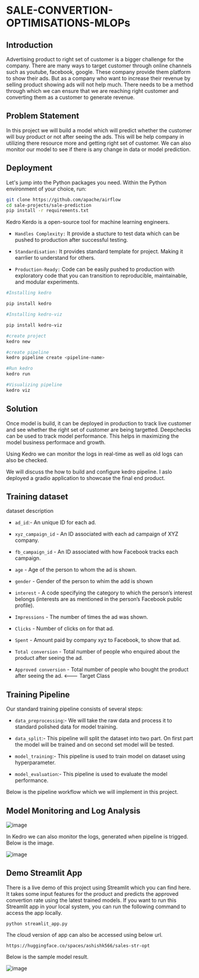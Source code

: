 # SALE-CONVERTION-OPTIMISATIONS-MLOPs

## Introduction
Advertising product to right set of customer is a bigger challenge for the company. There are many ways to target customer through online channels such as youtube, facebook, google. These company provide them platform to show their ads. But as a company who want to increase their revenue by selling product showing ads will not help much. There needs to be a method through which we can ensure that we are reaching right customer and converting them as a customer to generate revenue.

## Problem Statement
In this project we will build a model which will predict whether the customer will buy product or not after seeing the ads. This will be help company in utilizing there resource more and getting right set of customer. We can also monitor our model to see if there is any change in data or model prediction. 

## Deployment

Let's jump into the Python packages you need. Within the Python environment of your choice, run:

```bash
git clone https://github.com/apache/airflow
cd sale-projects/sale-prediction
pip install -r requirements.txt
```

Kedro
Kerdo is a open-source tool for machine learning engineers. 
* ``Handles Complexity:`` It provide a stucture to test data which can be pushed to production after successful testing.

* ``Standardisation:`` It provides standard template for project. Making it earrlier to understand for others.

* ``Production-Ready:`` Code can be easily pushed to production with exploratory code that you can transition to reproducible, maintainable, and modular experiments.

```bash
#Installing kedro

pip install kedro

#Installing kedro-viz

pip install kedro-viz

#create project
kedro new

#create pipeline
kedro pipeline create <pipeline-name>

#Run kedro
kedro run

#Visualizing pipeline
kedro viz
```


## Solution
Once model is build, it can be deployed in production to track live customer and see whether the right set of customer are being targetted. Deepchecks can be used to track model performance. This helps in maximizing the model business performace and growth.

Using Kedro we can monitor the logs in real-time as well as old logs can also be checked.

We will discuss the how to build and configure kedro pipeline. I aslo deployed a gradio application to showcase the final end product.


## Training dataset
dataset description

* ``ad_id``:- An unique ID for each ad.

* ``xyz_campaign_id`` - An ID associated with each ad campaign of XYZ company.

* ``fb_campaign_id`` - An ID associated with how Facebook tracks each campaign.

* ``age`` - Age of the person to whom the ad is shown.

* ``gender`` - Gender of the person to whim the add is shown

* ``interest`` - A code specifying the category to which the person’s interest belongs (interests are as mentioned in the person’s Facebook public profile).

* ``Impressions`` - The number of times the ad was shown.

* ``Clicks`` - Number of clicks on for that ad.

* ``Spent`` - Amount paid by company xyz to Facebook, to show that ad.

* ``Total conversion`` - Total number of people who enquired about the product after seeing the ad.

* ``Approved conversion`` - Total number of people who bought the product after seeing the ad. <--- Target Class 


## Training Pipeline
Our standard training pipeline consists of several steps:

* ``data_preprocessing``:- We will take the raw data and process it to standard polished data for model training.

* ``data_split``:- This pipeline will split the dataset into two part. On first part the model will be trained and on second set model will be tested.

* ``model_training``:- This pipeline is used to train model on dataset using hyperparameter.

* ``model_evaluation``:- This pipeline is used to evaluate the model performance.

Below is the pipeline workflow which we will implement in this project.


## Model Monitoring and Log Analysis

![image](https://github.com/ashishk831/Final-THC/assets/81232686/9fda8085-5ce2-408f-a75b-d0c8771edf5c)


In Kedro we can also monitor the logs, generated when pipeline is trigged. Below is the image.

![image](https://github.com/ashishk831/Final-THC/assets/81232686/15a2555b-4761-4fa2-92a4-06f78eed9db6)


## Demo Streamlit App 



There is a live demo of this project using Streamlit which you can find here. It takes some input features for the product and predicts the approved convertion rate using the latest trained models. If you want to run this Streamlit app in your local system, you can run the following command to access the app locally.

``python streamlit_app.py``

The cloud version of app can also be accessed using below url.

```
https://huggingface.co/spaces/ashishk566/sales-str-opt
```

Below is the sample model result.

![image](https://github.com/ashishk831/Final-THC/assets/81232686/11e5ccee-3436-4ca2-82d2-6a39cdd89214)



